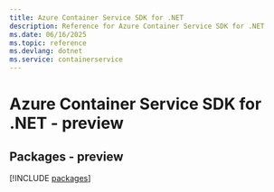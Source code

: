 ```yaml
---
title: Azure Container Service SDK for .NET
description: Reference for Azure Container Service SDK for .NET
ms.date: 06/16/2025
ms.topic: reference
ms.devlang: dotnet
ms.service: containerservice
---
```

# Azure Container Service SDK for .NET - preview
## Packages - preview
[!INCLUDE [packages](container-service-index.md)]